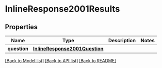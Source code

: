 # InlineResponse2001Results

## Properties
Name | Type | Description | Notes
------------ | ------------- | ------------- | -------------
**question** | [**InlineResponse2001Question**](InlineResponse2001Question.md) |  | 

[[Back to Model list]](../README.md#documentation-for-models) [[Back to API list]](../README.md#documentation-for-api-endpoints) [[Back to README]](../README.md)


